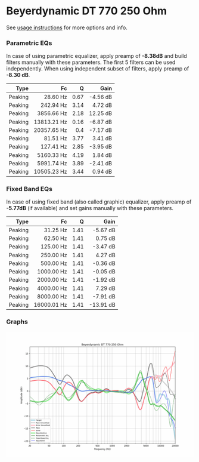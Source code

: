 # Beyerdynamic DT 770 250 Ohm
See [usage instructions](https://github.com/jaakkopasanen/AutoEq#usage) for more options and info.

### Parametric EQs
In case of using parametric equalizer, apply preamp of **-8.38dB** and build filters manually
with these parameters. The first 5 filters can be used independently.
When using independent subset of filters, apply preamp of **-8.30 dB**.

| Type    | Fc          |    Q | Gain     |
|--------:|------------:|-----:|---------:|
| Peaking | 28.60 Hz    | 0.67 | -4.56 dB |
| Peaking | 242.94 Hz   | 3.14 | 4.72 dB  |
| Peaking | 3856.66 Hz  | 2.18 | 12.25 dB |
| Peaking | 13813.21 Hz | 0.16 | -6.87 dB |
| Peaking | 20357.65 Hz | 0.4  | -7.17 dB |
| Peaking | 81.51 Hz    | 3.77 | 3.41 dB  |
| Peaking | 127.41 Hz   | 2.85 | -3.95 dB |
| Peaking | 5160.33 Hz  | 4.19 | 1.84 dB  |
| Peaking | 5991.74 Hz  | 3.89 | -2.41 dB |
| Peaking | 10505.23 Hz | 3.44 | 0.94 dB  |

### Fixed Band EQs
In case of using fixed band (also called graphic) equalizer, apply preamp of **-5.77dB**
(if available) and set gains manually with these parameters.

| Type    | Fc          |    Q | Gain      |
|--------:|------------:|-----:|----------:|
| Peaking | 31.25 Hz    | 1.41 | -5.67 dB  |
| Peaking | 62.50 Hz    | 1.41 | 0.75 dB   |
| Peaking | 125.00 Hz   | 1.41 | -3.47 dB  |
| Peaking | 250.00 Hz   | 1.41 | 4.27 dB   |
| Peaking | 500.00 Hz   | 1.41 | -0.36 dB  |
| Peaking | 1000.00 Hz  | 1.41 | -0.05 dB  |
| Peaking | 2000.00 Hz  | 1.41 | -1.92 dB  |
| Peaking | 4000.00 Hz  | 1.41 | 7.29 dB   |
| Peaking | 8000.00 Hz  | 1.41 | -7.91 dB  |
| Peaking | 16000.01 Hz | 1.41 | -13.91 dB |

### Graphs
![](./Beyerdynamic%20DT%20770%20250%20Ohm.png)